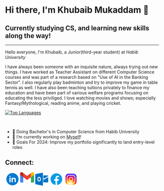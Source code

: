 # Hi there, I'm Khubaib Mukaddam 👋

## Currently studying CS, and learning new skills along the way!
--------------------------------------------------------
Hello everyone, I'm Khubaib, a Junior(third-year student) at *Habib University*

I have always been someone with an inquisite nature, always trying out new things. I have worked as Teacher Assistant on different Computer Science courses and was part of a research based on "Use of AI in the Banking Sector". I also regularly play badminton and try to improve my game in table tennis as well. I have also been teaching tuitions privately to finance my education and have been part of various welfare programs focusing on educating the less priviliged. I love watching movies and shows; especially Fantasy/Mythological, reading anime, and playing cricket.

[![Top Languages](https://github-readme-stats.vercel.app/api/top-langs/?username=Khubaib2002&layout=compact&theme=github_light&langs_count=10&card_width=550)](https://github.com/Khubaib2002/github-readme-stats)

<br>


- 📖 Doing Bachelor's in Computer Science from Habib University
- 🔭 I’m currently working on [Myself](https://www.github.com/Khubaib2002)!
- 🥅 Goals For 2024: Improve my portfolio significantly to land entry-level roles

## Connect:

[<img align="left" alt="Khubaib | LinkedIn" width="48px" src="Assets/linkedin.png" />][linkedin]
[<img align="left" alt="Khubaib | GMail" width="48px" src="Assets/gmail.png" />][Gmail]
[<img align="left" alt="Khubaib | Outlook" width="48px" src="Assets/outlook.png" />][Outlook]
[<img align="left" alt="Khubaib | Facebook" width="48px" src="Assets/facebook.png" />][Facebook]
[<img align="left" alt="Khubaib | Instagram" width="48px" src="Assets/instagram.png" />][instagram]

<br/>

[Linkedin]:https://www.linkedin.com/in/khubaib-mukaddam-4998ba220/
[Instagram]:https://www.instagram.com/khubaib_mukaddam/
[facebook]:https://www.facebook.com/Khubaib.19/
[gmail]:mailto:khubaib.22mukaddam@gmail.com
[outlook]:mailto:mk07218@st.habib.edu.pk
